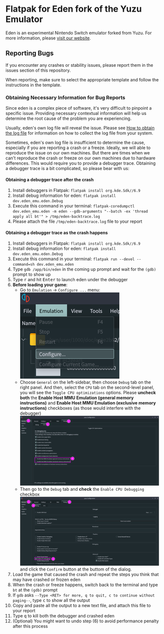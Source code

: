 # Flatpak for Eden fork of the Yuzu Emulator

Eden is an experimental Nintendo Switch emulator forked from Yuzu. For more information, please [visit our website](https://eden-emu.dev/).

## Reporting Bugs

If you encounter any crashes or stability issues, please report them in the issues section of this repository.

When reporting, make sure to select the appropriate template and follow the instructions in the template.

### Obtaining Necessary Information for Bug Reports

Since eden is a complex piece of software, it's very difficult to pinpoint a specific issue. Providing necessary contextual information will help us determine the root cause of the problem you are experiencing.

Usually, eden's own log file will reveal the issue. Please see [How to obtain the log file](https://yuzu-mirror.github.io/help/reference/log-files/) for information on how to collect the log file from your system.

Sometimes, eden's own log file is insufficient to determine the cause, especially if you are reporting a crash or a freeze.
Ideally, we will able to reproduce the issue on our own machines. But there are times when we can't reproduce the crash or freeze on our own machines due to hardware differences. This would require you to provide a debugger trace.
Obtaining a debugger trace is a bit complicated, so please bear with us:

#### Obtaining a debugger trace after the crash

1. Install debuggers in Flatpak: `flatpak install org.kde.Sdk//6.9`
2. Install debug information for eden: `flatpak install dev.eden_emu.eden.Debug`
3. Execute this command in your terminal: `flatpak-coredumpctl dev.eden_emu.eden -m eden --gdb-arguments "--batch -ex 'thread apply all bt'" > /tmp/eden-backtrace.log`
4. Please attach the file `/tmp/eden-backtrace.log` file to your report

#### Obtaining a debugger trace as the crash happens

1. Install debuggers in Flatpak: `flatpak install org.kde.Sdk//6.9`
2. Install debug information for eden: `flatpak install dev.eden_emu.eden.Debug`
3. Execute this command in your terminal: `flatpak run --devel --command=sh dev.eden_emu.eden`
4. Type `gdb /app/bin/eden` in the coming up prompt and wait for the `(gdb)` prompt to show up
5. Type <kbd>r</kbd> and hit <kbd>Enter</kbd> to launch eden under the debugger
6. **Before loading your game**:
    - Go to `Emulation` -> `Configure ...` menu: ![yuzu settings 0](./assets/yuzu-settings-0.png) 
    - Choose `General` on the left-sidebar, then choose `Debug` tab on the right panel. And then, select the `CPU` tab on the second-level panel, you will see the `Toggle CPU optimizations` options. Please **uncheck both** the **Enable Host MMU Emulation (general memory instructions)** and **Enable Host MMU Emulation (exclusive memory instructions)** checkboxes (as those would interfere with the debugger)  ![yuzu settings 1](./assets/yuzu-settings-1.png) 
    - Then go to the `Debug` tab and **check** the `Enable CPU Debugging` checkbox ![yuzu settings 2](./assets/yuzu-settings-2.png) and click the `Confirm` button at the buttom of the dialog.
7. Load the game that caused the crash and repeat the steps you think that may have crashed or frozen eden
8. When the crash or freeze happens, switch back to the terminal and type `bt` at the `(gdb)` prompt
9. If `gdb` asks `--Type <RET> for more, q to quit, c to continue without paging--`, type <kbd>c</kbd> to show all the output
10. Copy and paste all the output to a new text file, and attach this file to your report
11. Type <kbd>q</kbd> to kill both the debugger and crashed eden
12. (Optional) You might want to undo step (6) to avoid performance penalty after this process
